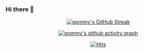 ### Hi there 👋
<div align=center>

<!--[![codetree](https://banner.codetree.ai/v1/banner/dlgmlfo04)](https://www.codetree.ai/profiles/dlgmlfo04)-->

[![gommy's GitHub Streak](https://streak-stats.demolab.com/?user=gommy15&theme=vue)](https://git.io/streak-stats)

[![gommy's github activity graph](https://github-readme-activity-graph.vercel.app/graph?username=gommy15&theme=vue)](https://github.com/ashutosh00710/github-readme-activity-graph)
	
[![Hits](https://hits.seeyoufarm.com/api/count/incr/badge.svg?url=https%3A%2F%2Fgithub.com%2Fgommy15%2Fhit-counter&count_bg=%2342B883&title_bg=%2335495E&icon=&icon_color=%23E7E7E7&title=hits&edge_flat=false)](https://hits.seeyoufarm.com)
	
</div>

<!--
**gommy15/gommy15** is a ✨ _special_ ✨ repository because its `README.md` (this file) appears on your GitHub profile.

Here are some ideas to get you started:

- 🔭 I’m currently working on ...
- 🌱 I’m currently learning ...
- 👯 I’m looking to collaborate on ...
- 🤔 I’m looking for help with ...
- 💬 Ask me about ...
- 📫 How to reach me: ...
- 😄 Pronouns: ...
- ⚡ Fun fact: ...
-->
